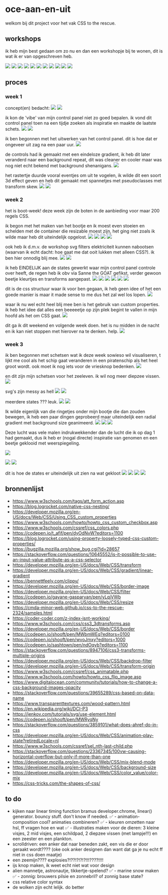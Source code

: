 # oce-aan-en-uit

welkom bij dit project voor het vak CSS to the rescue.

## workshops

ik heb mijn best gedaan om zo nu en dan een workshopje bij te wonen, dit is wat ik er van opgeschreven heb.

![](./img/process/wrkshps/1.png)
![](./img/process/wrkshps/2.png)
![](./img/process/wrkshps/3.png)
![](./img/process/wrkshps/4.png)
![](./img/process/wrkshps/5.png)
![](./img/process/wrkshps/6.png)
![](./img/process/wrkshps/7.png)
![](./img/process/wrkshps/8.png)
![](./img/process/wrkshps/9.png)
![](./img/process/wrkshps/10.png)
![](./img/process/wrkshps/11.png)

## proces

### week 1

concept(en) bedacht:
![](./img/process/w1/sketch_1.jpg)
![](./img/process/w1/sketch_2.jpg)

ik kon de 'vibe' van mijn control panel niet zo goed bepalen. ik vond dit control panel toen na een tijdje zoeken als inspiratie en maakte de laatste schets.
![](./img/process/w1/steampunk.jpeg)
![](./img/process/w1/sketch_3.jpg)

ik ben begonnen met het uitwerken van het control panel. dit is hoe dat er ongeveer uit zag na een paar uur.
![](./img/process/w1/control-panel.png)

de controls had ik gemaakt met een eindeloze gradient, ik heb dit later veranderd naar een background repeat, dit was cleaner en cooler maar was nog niet echt bekend met background shenanigans.
![](./img/process/w1/controls.png)

het rastertje duurde vooral eventjes om uit te vogelen, ik wilde dit een soort 3d effect geven en heb dit gemaakt met spannetjes met pseudoclasses met transform skew.
![](./img/process/w1/raster-code.png)
![](./img/process/w1/raster-visueel.png)

### week 2

het is boot-week! deze week zijn de boten in de aanbieding voor maar 200 regels CSS.

ik begon met het maken van het bootje en ik moest even stoeien en schelden met de container die resizable moest zijn, het ging niet zoals ik wilde maar heb dit uiteindelijk opgelost.
![](./img/process/w2/boot-1.png)
![](./img/process/w2/boot-2.png)
![](./img/process/w2/boot-3.png)
![](./img/process/w2/boot-4.png)

ook heb ik d.m.v. de workshop svg filters elektriciteit kunnen nabootsen (waarvan ik echt dacht: hoe gaat me dat ooit lukken met alleen CSS?). ik ben hier onnodig blij mee.
![](./img/process/w2/elektriciteit.png)
![](./img/process/w2/elektriciteit_2.png)

ik heb EINDELIJK aan de states gewerkt waar mijn control panel controle over heeft, de regen heb ik obv via Sanne the GOAT gefikst, verder gewoon beetje kleurtjes en transforms aangepast.
![](./img/process/w2/regen-code.png)
![](./img/process/w2/states-1.png)
![](./img/process/w2/states-2.png)
![](./img/process/w2/states-3.png)
![](./img/process/w2/states-4.png)
![](./img/process/w2/states-5.png)

dit is de css structuur waar ik voor ben gegaan, ik heb geen idee of het een goede manier is maar it made sense to me dus het zal wel los lopen.
![](./img/process/w2/structure.png)

waar ik nu wel echt heel blij mee ben is het gebruik van custom properties. ik heb het idee dat alles een beeeeetje op zijn plek begint te vallen in mijn hoofd als het om CSS gaat.
![](./img/process/w2/custom-properties.png)

dit ga ik dit weekend en volgende week doen. het is nu midden in de nacht en ik kan niet stoppen met hierover na te denken. help.
![](./img/process/w2/todo.png)

### week 3

ik ben begonnen met schetsen wat ik deze week sowieso wil visualiseren, t lijkt me cool als het schip gaat veranderen in een piratenschip als het heel groot wordt. ook moet ik nog iets voor de vriesknop bedenken.
![](./img/process/w3/schets_1.jpg)

en dit zijn mijn schetsen voor het zeeleven. ik wil nog meer diepzee vissen.
![](./img/process/w3/schets_2.jpg)

svg's zijn messy as hell
![](./img/process/w3/vis_1.png)
![](./img/process/w3/vis_2.png)

meerdere states ??? leuk.
![](./img/process/w3/vis_3.png)
![](./img/process/w3/vis_4.png)

Ik wilde eigenlijk van die ringetjes onder mijn bootje die dan zouden bewegen, ik heb een paar dingen geprobeerd maar uiteindelijk een radial gradient met background size geanimeerd.
![](./img/process/w3/gradient-1.png)
![](./img/process/w3/gradient-2.png)
![](./img/process/w3/gradient.png)

Deze lucht was vele malen indrukwekkender dan de lucht die ik op dag 1 had gemaakt, dus ik heb er (nogal directe) inspiratie van genomen en een beetje geklooid met weerspiegeling.

![](./img/process/w3/gradient-insp.png)

![](./img/process/w3/weerspiegeling.png)
![](./img/process/w3/gestolen-gradient.png)

dit is hoe de states er uiteindelijk uit zien na wat gekloot
![](./img/process/w3/state1.png)
![](./img/process/w3/state2.png)
![](./img/process/w3/state3.png)
![](./img/process/w3/state4.png)

## bronnenlijst

- https://www.w3schools.com/tags/att_form_action.asp
- https://blog.logrocket.com/native-css-nesting/
- https://developer.mozilla.org/en-US/docs/Web/CSS/Using_CSS_custom_properties
- https://www.w3schools.com/howto/howto_css_custom_checkbox.asp
- https://www.w3schools.com/cssref/css_colors.php
- https://codepen.io/t_afif/pen/dyOdNvW?editors=1100
- https://blog.logrocket.com/using-property-loosely-typed-css-custom-properties/
- https://bugzilla.mozilla.org/show_bug.cgi?id=28657
- https://stackoverflow.com/questions/10645552/is-it-possible-to-use-an-input-value-attribute-as-a-css-selector
- https://developer.mozilla.org/en-US/docs/Web/CSS/transform
- https://developer.mozilla.org/en-US/docs/Web/CSS/gradient/linear-gradient
- https://bennettfeely.com/clippy/
- https://developer.mozilla.org/en-US/docs/Web/CSS/border-image
- https://developer.mozilla.org/en-US/docs/Web/CSS/filter
- https://codepen.io/gayane-gasparyan/pen/yLqjVWb
- https://developer.mozilla.org/en-US/docs/Web/CSS/resize
- https://cmda-minor-web.github.io/css-to-the-rescue-2324/samples.html
- https://coder-coder.com/z-index-isnt-working/
- https://www.w3schools.com/css/css3_3dtransforms.asp
- https://developer.mozilla.org/en-US/docs/Web/CSS/border
- https://codepen.io/shooft/pen/MWbmWEq?editors=0100
- https://codepen.io/shooft/pen/wvoJmxy?editors=1000
- https://codepen.io/sashtown/pen/ndOqyb?editors=1100
- https://stackoverflow.com/questions/8947106/css3-transforms-multiple-origins
- https://developer.mozilla.org/en-US/docs/Web/CSS/backdrop-filter
- https://developer.mozilla.org/en-US/docs/Web/CSS/transform-origin
- https://www.w3schools.com/cssref/css_animatable.php
- https://www.w3schools.com/howto/howto_css_flip_image.asp
- https://www.digitalocean.com/community/tutorials/how-to-change-a-css-background-images-opacity
- https://stackoverflow.com/questions/39655289/css-based-on-data-name
- https://www.transparenttextures.com/wood-pattern.html
- https://en.wikipedia.org/wiki/DCI-P3
- https://jenkov.com/tutorials/svg/use-element.html
- https://codepen.io/shooft/pen/MWRyqNy
- https://stackoverflow.com/questions/3859101/what-does-ahref-do-in-css
- https://developer.mozilla.org/en-US/docs/Web/CSS/animation-play-state?retiredLocale=nl
- https://www.w3schools.com/cssref/sel_nth-last-child.php
- https://stackoverflow.com/questions/23367345/100vw-causing-horizontal-overflow-but-only-if-more-than-one
- https://developer.mozilla.org/en-US/docs/Web/CSS/mix-blend-mode
- https://developer.mozilla.org/en-US/docs/Web/CSS/background-size
- https://developer.mozilla.org/en-US/docs/Web/CSS/color_value/color-mix
- https://css-tricks.com/the-shapes-of-css/

## to do

- kijken naar linear timing function bramus developer.chrome, linear() generator. bouncy stuff. don't know if needed.
  ✅ - animation-composition cool? animaties combineren?
  ✅ - kleuren omzetten naar hsl, ff vragen hoe en wat
  ✅ - illustraties maken voor de dieren: 3 kleine visjes, 2 mid visjes, een schildpad, 2 diepzee vissen (met lampje!!!) en een zeester en een plankton.
- scrolldriven: een anker dat naar beneden zakt, een vis die er door geraakt wordt???? (oke ook anker designen dan want dat ga je nu echt ff niet in css doen maatje)
- een zeemijn???? explosies?!??!?!?!?!!!????!!!!
- ijs knop maken, ik weet echt niet wat voor design
- alien mannetje, astronautje, tikkertje-spelend?
  ✅ - marine snow maken
  ✅ - zonnig: brouwers pilsie en zonnebril? of zonnig base state?
- css relative color syntax
- de wolken zijn echt lelijk. do better

